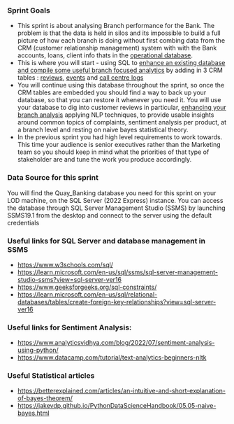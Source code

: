 ### Sprint Goals 
- This sprint is about analysing Branch performance for the Bank. The problem is that the data is held in silos and its impossible to build a full picture of how each branch is doing without first combing data from the CRM (customer relationship management) system with with the Bank accounts, loans, client info thats in the [operational database](https://github.com/siandav/lbg_incubation_delegates/blob/main/Sprint_2_data_int_sentiment/QB%20Database%20Technical%20Documentation.pdf). 
- This is where you will start - using SQL to [enhance an existing database and compile some useful branch focused analytics](https://github.com/siandav/lbg_incubation_delegates/blob/main/Sprint_2_data_int_sentiment/Sprint%202%20-%20CRM%20data%20integration%20and%20Branch%20Analysis.pdf) by adding in 3 CRM tables : [reviews](https://github.com/siandav/lbg_incubation_delegates/blob/main/Sprint_2_data_int_sentiment/CRM_2015_17_reviews.csv), [events](https://github.com/siandav/lbg_incubation_delegates/blob/main/Sprint_2_data_int_sentiment/CRM_Events.csv) and [call centre logs](https://github.com/siandav/lbg_incubation_delegates/blob/main/Sprint_2_data_int_sentiment/CRM_Call_Center_Logs.csv)
- You will continue using this database throughout the sprint, so once the CRM tables are embedded you should find a way to back up your database, so that you can restore it whenever you need it. You will use your database to dig into customer reviews in particular, [enhancing your branch analysis](https://github.com/siandav/lbg_incubation_delegates/blob/main/Sprint_2_data_int_sentiment/Sprint%202%20-%20NLP%20and%20Sentiment%20Analysis.pdf) applying NLP techniques, to provide usable insights around common topics of complaints, sentiment analysis per product, at a branch level and resting on naive bayes statistical theory. 
- In the previous sprint you had high level requirements to work towards. This time your audience is senior executives rather than the Marketing team so you should keep in mind what the priorities of that type of stakeholder are and tune the work you produce accordingly. 

### Data Source for this sprint 

You will find the Quay_Banking database you need for this sprint on your LOD machine, on the SQL Server (2022 Express) instance. 
You can access the database through SQL Server Management Studio (SSMS) by launching SSMS19.1 from the desktop and connect to the server using the default credentials

### Useful links for SQL Server and database management in SSMS
- https://www.w3schools.com/sql/ 
- https://learn.microsoft.com/en-us/sql/ssms/sql-server-management-studio-ssms?view=sql-server-ver16
- https://www.geeksforgeeks.org/sql-constraints/
- https://learn.microsoft.com/en-us/sql/relational-databases/tables/create-foreign-key-relationships?view=sql-server-ver16

### Useful links for Sentiment Analysis: 
- https://www.analyticsvidhya.com/blog/2022/07/sentiment-analysis-using-python/
- https://www.datacamp.com/tutorial/text-analytics-beginners-nltk

### Useful Statistical articles 
- https://betterexplained.com/articles/an-intuitive-and-short-explanation-of-bayes-theorem/
- https://jakevdp.github.io/PythonDataScienceHandbook/05.05-naive-bayes.html
